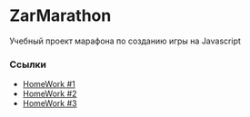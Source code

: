 # ZarMarathon
Учебный проект марафона по созданию игры на Javascript

### Ссылки
- [HomeWork #1](https://www.notion.so/HomeWork-1-b56557347d43445d8adbcbf1588a3ffa)
- [HomeWork #2](https://www.notion.so/HomeWork-2-62f1032b84e14b84bf2027d2ed6717d4)
- [HomeWork #3](https://www.notion.so/HomeWork-3-1c3662aa2d1f4eba9351cd633b6d7627)